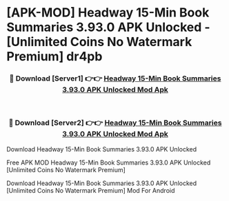 # [APK-MOD] Headway  15-Min Book Summaries 3.93.0 APK Unlocked - [Unlimited Coins No Watermark Premium] dr4pb



<div align="center">
<h3>🔴 Download [Server1] 👉👉 <a href="https://momento.my/?title=Headway__15-Min_Book_Summaries_3.93.0_APK_Unlocked">Headway  15-Min Book Summaries 3.93.0 APK Unlocked Mod Apk</a></h3><br>

<h3>🔴 Download [Server2] 👉👉 <a href="https://momento.my/?title=Headway__15-Min_Book_Summaries_3.93.0_APK_Unlocked">Headway  15-Min Book Summaries 3.93.0 APK Unlocked Mod Apk</a></h3>
</div>



Download Headway  15-Min Book Summaries 3.93.0 APK Unlocked 

Free APK MOD Headway  15-Min Book Summaries 3.93.0 APK Unlocked [Unlimited Coins No Watermark Premium]

Download Headway  15-Min Book Summaries 3.93.0 APK Unlocked [Unlimited Coins No Watermark Premium] Mod For Android
